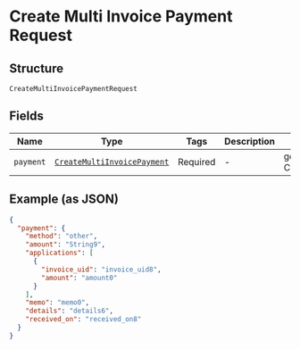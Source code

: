 
# Create Multi Invoice Payment Request

## Structure

`CreateMultiInvoicePaymentRequest`

## Fields

| Name | Type | Tags | Description | Getter | Setter |
|  --- | --- | --- | --- | --- | --- |
| `payment` | [`CreateMultiInvoicePayment`](../../doc/models/create-multi-invoice-payment.md) | Required | - | getPayment(): CreateMultiInvoicePayment | setPayment(CreateMultiInvoicePayment payment): void |

## Example (as JSON)

```json
{
  "payment": {
    "method": "other",
    "amount": "String9",
    "applications": [
      {
        "invoice_uid": "invoice_uid8",
        "amount": "amount0"
      }
    ],
    "memo": "memo0",
    "details": "details6",
    "received_on": "received_on8"
  }
}
```

